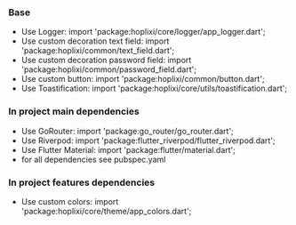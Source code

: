 ### Base

- Use Logger: import 'package:hoplixi/core/logger/app_logger.dart';
- Use custom decoration text field: import 'package:hoplixi/common/text_field.dart';
- Use custom decoration password field: import 'package:hoplixi/common/password_field.dart';
- Use custom button: import 'package:hoplixi/common/button.dart';
- Use Toastification: import 'package:hoplixi/core/utils/toastification.dart';

### In project main dependencies

- Use GoRouter: import 'package:go_router/go_router.dart';
- Use Riverpod: import 'package:flutter_riverpod/flutter_riverpod.dart';
- Use Flutter Material: import 'package:flutter/material.dart';
- for all dependencies see pubspec.yaml

### In project features dependencies

- Use custom colors: import 'package:hoplixi/core/theme/app_colors.dart';